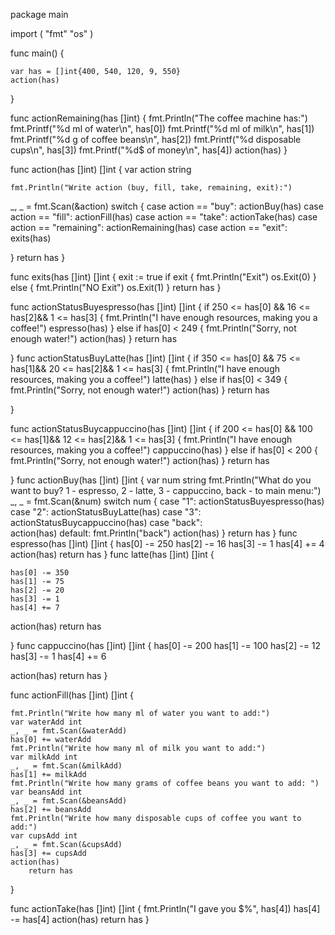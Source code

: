 package main

import (
	"fmt"
"os"
)

func main() {

	var has = []int{400, 540, 120, 9, 550}
    action(has)
}

func actionRemaining(has []int) {
	fmt.Println("The coffee machine has:")
	fmt.Printf("%d ml of water\n", has[0])
	fmt.Printf("%d ml of milk\n", has[1])
	fmt.Printf("%d g of coffee beans\n", has[2])
	fmt.Printf("%d disposable cups\n", has[3])
	fmt.Printf("%d$ of money\n", has[4])
 action(has)
}

func action(has []int) []int {
	var action string

	fmt.Println("Write action (buy, fill, take, remaining, exit):")
_, _ = fmt.Scan(&action)
	switch {
	case action == "buy":
		actionBuy(has)
case action == "fill":
	actionFill(has)
case action == "take":
		actionTake(has)
	case action == "remaining":
		actionRemaining(has)
   case action == "exit":
    exits(has)
 
}
	return has
}

func exits(has []int) []int {
exit := true
if exit {
		fmt.Println("Exit")
		os.Exit(0)
	} else {
		fmt.Println("NO Exit")
		os.Exit(1)
	}
	return has
}



func actionStatusBuyespresso(has []int) []int {
	if 250 <= has[0] &&  16 <= has[2]&&  1 <= has[3] {
		fmt.Println("I have enough resources, making you a coffee!")
		espresso(has)
		} else if has[0] < 249 {
		fmt.Println("Sorry, not enough water!")
		action(has)
	}
	return has

}
func actionStatusBuyLatte(has []int) []int {
	if 350 <= has[0] && 75 <= has[1]&&  20 <= has[2]&&  1 <= has[3] {
		fmt.Println("I have enough resources, making you a coffee!")
		latte(has)
		} else if has[0] < 349 {
		fmt.Println("Sorry, not enough water!")
		action(has)
	}
	return has

}

func actionStatusBuycappuccino(has []int) []int {
	if 200 <= has[0] && 100 <= has[1]&& 12 <= has[2]&&  1 <= has[3] {
		fmt.Println("I have enough resources, making you a coffee!")
		cappuccino(has)
		} else if has[0] < 200 {
		fmt.Println("Sorry, not enough water!")
		action(has)
	}
	return has

}
func actionBuy(has []int) []int {
	var num string
	fmt.Println("What do you want to buy? 1 - espresso, 2 - latte, 3 - cappuccino, back - to main menu:")
	_, _ = fmt.Scan(&num)
		switch num {
case  "1":
     actionStatusBuyespresso(has)
case "2":
	 actionStatusBuyLatte(has)
case "3":
		actionStatusBuycappuccino(has)
case "back":	
action(has)
	default: 
	fmt.Println("back")
			action(has)
	}
	return has
}
func espresso(has []int) []int {
	has[0] -= 250
	has[2] -= 16
	has[3] -= 1
	has[4] += 4
action(has)
		return has
}
func latte(has []int) []int {
	
	has[0] -= 350
	has[1] -= 75
	has[2] -= 20
	has[3] -= 1
	has[4] += 7
action(has)	
		return has

}
func cappuccino(has []int) []int {
	has[0] -= 200
	has[1] -= 100
	has[2] -= 12
	has[3] -= 1
	has[4] += 6
	
action(has)
		return has
}

func actionFill(has []int) []int {
	
	fmt.Println("Write how many ml of water you want to add:")
	var waterAdd int
	_, _ = fmt.Scan(&waterAdd)
	has[0] += waterAdd
	fmt.Println("Write how many ml of milk you want to add:")
	var milkAdd int
	_, _ = fmt.Scan(&milkAdd)
	has[1] += milkAdd
	fmt.Println("Write how many grams of coffee beans you want to add: ")
	var beansAdd int
	_, _ = fmt.Scan(&beansAdd)
	has[2] += beansAdd
	fmt.Println("Write how many disposable cups of coffee you want to add:")
	var cupsAdd int
	_, _ = fmt.Scan(&cupsAdd)
	has[3] += cupsAdd
	action(has)
		return has
}

func actionTake(has []int) []int {
	fmt.Println("I gave you $%", has[4])
has[4] -= has[4]
	action(has)
		return has
}
